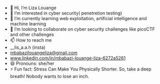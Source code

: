- 👋 Hi, I’m Liza Louange
- 👀 I’m interested in cyber security( penetretion testing)
- 🌱 I’m currently learning web exploitation, artificial intelligence and machine learning
- 💞️ I’m looking to collaborate on cyber security challenges like picoCTF and other challenges
- 📫 How to reach me
- __lis_a.a.h (insta)
- mbabazilouangeliza@gmail.com
- www.linkedin.com/in/mbabazi-louange-liza-6272a5261
- 😄 Pronouns: she/her
- ⚡ Fun fact: Stress Can Make You Physically Shorter. So, take a deep breath! Nobody wants to lose an inch.

